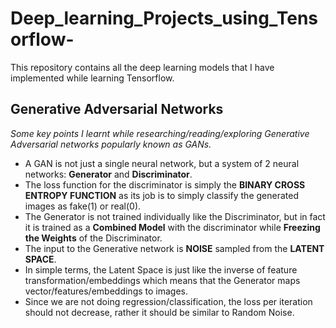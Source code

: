 # Deep_learning_Projects_using_Tensorflow-
This repository contains all the deep learning models that I have implemented while learning Tensorflow.

## Generative Adversarial Networks
*Some key points I learnt while researching/reading/exploring Generative Adversarial networks popularly known as GANs.*<br/>
* A GAN is not just a single neural network, but a system of 2 neural networks: **Generator** and **Discriminator**.<br/>
* The loss function for the discriminator is simply the **BINARY CROSS ENTROPY FUNCTION** as its job is to simply classify the generated images as fake(1) or real(0).<br/>
* The Generator is not trained individually like the Discriminator, but in fact it is trained as a **Combined Model** with the discriminator while **Freezing the Weights** of the Discriminator.<br/>
* The input to the Generative network is **NOISE** sampled from the **LATENT SPACE**.<br/>
* In simple terms, the Latent Space is just like the inverse of feature transformation/embeddings which means that the Generator maps vector/features/embeddings to images.<br/>
* Since we are not doing regression/classification, the loss per iteration should not decrease, rather it should be similar to Random Noise.<br/> 
